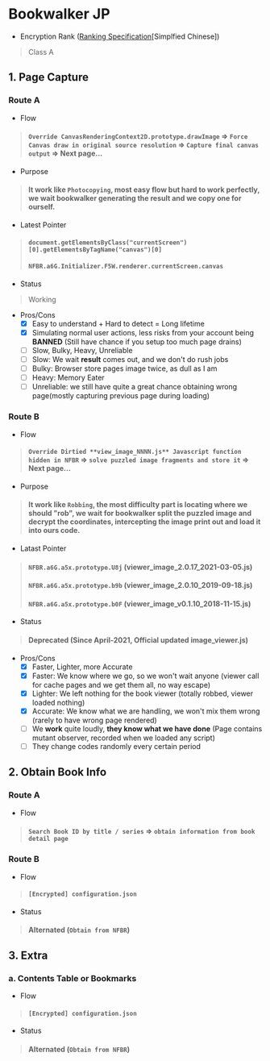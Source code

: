 # Bookwalker JP

- Encryption Rank ([Ranking Specification](https://www.bilibili.com/read/cv7181895)[Simplfied Chinese])

> Class A

## 1. Page Capture

### Route A
- Flow

> #### `Override CanvasRenderingContext2D.prototype.drawImage` => `Force Canvas draw in original source resolution` => `Capture final canvas output` => Next page...

- Purpose

> #### It work like `Photocopying`, most easy flow but hard to work perfectly, we wait bookwalker generating the **result** and we copy one for ourself.

- Latest Pointer

> #### `document.getElementsByClass("currentScreen")[0].getElementsByTagName("canvas")[0]`
> #### `NFBR.a6G.Initializer.F5W.renderer.currentScreen.canvas`

- Status
> Working

- Pros/Cons
  - [x] Easy to understand + Hard to detect = Long lifetime
  - [x] Simulating normal user actions, less risks from your account being **BANNED** (Still have chance if you setup too much page drains)
  - [ ] Slow, Bulky, Heavy, Unreliable
  - [ ] Slow: We wait **result** comes out, and we don't do rush jobs
  - [ ] Bulky: Browser store pages image twice, as dull as I am
  - [ ] Heavy: Memory Eater
  - [ ] Unreliable: we still have quite a great chance obtaining wrong page(mostly capturing previous page during loading)

### Route B
- Flow

> #### `Override Dirtied **view_image_NNNN.js** Javascript function hidden in NFBR` => `solve puzzled image fragments and store it` => Next page...

- Purpose

> #### It work like `Robbing`, the most difficulty part is locating where we should "rob", we wait for bookwalker split the puzzled image and decrypt the coordinates, intercepting the image print out and load it into ours code.

- Latast Pointer

> #### `NFBR.a6G.a5x.prototype.U8j` (viewer_image_2.0.17_2021-03-05.js)
> #### `NFBR.a6G.a5x.prototype.b9b` (viewer_image_2.0.10_2019-09-18.js)
> #### `NFBR.a6G.a5x.prototype.b0F` (viewer_image_v0.1.10_2018-11-15.js)

- Status

> #### Deprecated (Since April-2021, Official updated image_viewer.js)

- Pros/Cons
  - [x] Faster, Lighter, more Accurate
  - [x] Faster: We know where we go, so we won't wait anyone (viewer call for cache pages and we get them all, no way escape)
  - [x] Lighter: We left nothing for the book viewer (totally robbed, viewer loaded nothing)
  - [x] Accurate: We know what we are handling, we won't mix them wrong (rarely to have wrong page rendered)
  - [ ] We **work** quite loudly, __they know what we have done__ (Page contains mutant observer, recorded when we loaded any script)
  - [ ] They change codes randomly every certain period

## 2. Obtain Book Info

### Route A
- Flow

> #### `Search Book ID by title / series` => `obtain information from book detail page`

### Route B
- Flow

> #### `[Encrypted] configuration.json`

- Status

> #### Alternated (`Obtain from NFBR`)

## 3. Extra

### a. Contents Table or Bookmarks
- Flow

> #### `[Encrypted] configuration.json`

- Status

> #### Alternated (`Obtain from NFBR`)

